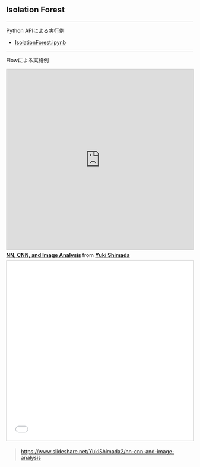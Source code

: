 ## Isolation Forest

***
Python APIによる実行例
- [IsolationForest.ipynb](./IsolationForest.ipynb)
***
Flowによる実施例
  
<iframe src="https://www.slideshare.net/slideshow/embed_code/key/muqx8gJWQad5Li" width="595" height="485" frameborder="0" marginwidth="0" marginheight="0" scrolling="no" style="border:1px solid #CCC; border-width:1px; margin-bottom:5px; max-width: 100%;" allowfullscreen> </iframe> 
  
<div style="margin-bottom:5px"> <strong> <a href="//www.slideshare.net/YukiShimada2/nn-cnn-and-image-analysis" title="NN, CNN, and Image Analysis" target="_blank">NN, CNN, and Image Analysis</a> </strong> from <strong><a href="https://www.slideshare.net/YukiShimada2" target="_blank">Yuki Shimada</a></strong> </div>
  


<iframe src="//www.slideshare.net/slideshow/embed_code/key/B6SfqHFrWhihpr" width="595" height="485" frameborder="0" marginwidth="0" marginheight="0" scrolling="no" style="border:1px solid #CCC; border-width:1px; margin-bottom:5px; max-width: 100%;" allowfullscreen> </iframe> 


>
> https://www.slideshare.net/YukiShimada2/nn-cnn-and-image-analysis
>
